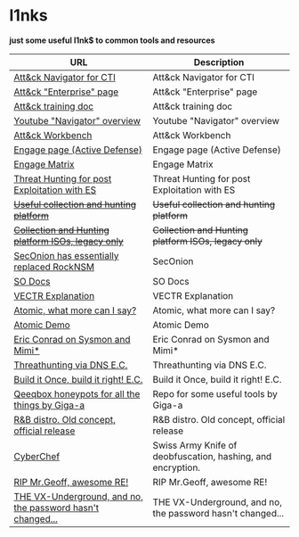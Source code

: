 # l1nks
**just some useful l1nk$ to common tools and resources**

| URL                                                                                             | Description                                   |
|-------------------------------------------------------------------------------------------------|-----------------------------------------------|
| [Att&ck Navigator for CTI](https://mitre-attack.github.io/attack-navigator/)                    | Att&ck Navigator for CTI                      |
| [Att&ck "Enterprise" page](https://mitre-attack.github.io/attack-navigator/v2/enterprise/)      | Att&ck "Enterprise" page                      |
| [Att&ck training doc](https://attack.mitre.org/docs/training-cti/Comparing%20Layers%20in%20Navigator.pdf) | Att&ck training doc                           |
| [Youtube "Navigator" overview](https://www.youtube.com/watch?v=CfOl_yZDRnE)                    | Youtube "Navigator" overview                  |
| [Att&ck Workbench](https://github.com/center-for-threat-informed-defense/attack-workbench-frontend/) | Att&ck Workbench                              |
| [Engage page (Active Defense)](https://engage.mitre.org/)                                      | Engage page (Active Defense)                  |
| [Engage Matrix](https://engage.mitre.org/matrix/)                                              | Engage Matrix                                 |
| [Threat Hunting for post Exploitation with ES](https://www.youtube.com/watch?v=PdCQChYrxXg)    | Threat Hunting for post Exploitation with ES  |
| ~~[Useful collection and hunting platform](https://rocknsm.io/)~~                              | ~~Useful collection and hunting platform~~    |
| ~~[Collection and Hunting platform ISOs, legacy only](https://download.rocknsm.io/isos/testing/)~~ | ~~Collection and Hunting platform ISOs, legacy only~~ |
| [SecOnion has essentially replaced RockNSM](https://securityonionsolutions.com/software/)                               | SecOnion                             |
| [SO Docs](https://docs.securityonion.net/en/2.3/)                                              | SO Docs                                       |
| [VECTR Explanation](https://www.youtube.com/watch?v=SA-HeOnOi2A)                               | VECTR Explanation                             |
| [Atomic, what more can I say?](https://github.com/redcanaryco/atomic-red-team/)                | Atomic, what more can I say?                  |
| [Atomic Demo](https://www.youtube.com/watch?v=d_E-hfKQ5Hw)                                     | Atomic Demo                                   |
| [Eric Conrad on Sysmon and Mimi*](https://www.youtube.com/watch?v=7dEfKn70HCI)                 | Eric Conrad on Sysmon and Mimi*               |
| [Threathunting via DNS E.C.](https://www.youtube.com/watch?v=RdcCjDS0s6s)                      | Threathunting via DNS E.C.                    |
| [Build it Once, build it right! E.C.](https://www.youtube.com/watch?v=LVSwYyDN2Sk)             | Build it Once, build it right! E.C.           |
| [Qeeqbox honeypots for all the things by Giga-a](https://github.com/qeeqbox/)                            | Repo for some useful tools by Giga-a          |
| [R&B distro. Old concept, official release](https://www.kali.org/blog/kali-linux-2023-1-release/) | R&B distro. Old concept, official release     |
| [CyberChef](https://gchq.github.io/CyberChef/) | Swiss Army Knife of deobfuscation, hashing, and encryption. |
| [RIP Mr.Geoff, awesome RE!](https://www.geoffchappell.com/about/analysis.htm)                  | RIP Mr.Geoff, awesome RE!                     |
| [THE VX-Underground, and no, the password hasn't changed...](https://vx-underground.org)       | THE VX-Underground, and no, the password hasn't changed... |
